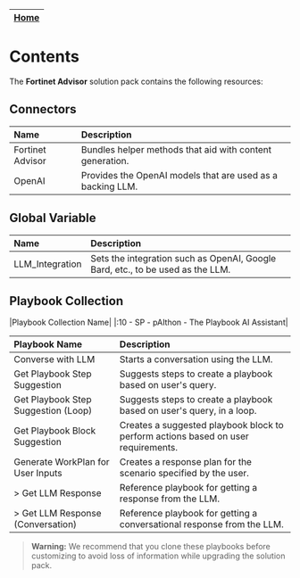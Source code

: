 | [Home](../README.md) |
|--------------------------------------------|

# Contents

The **Fortinet Advisor** solution pack contains the following resources:

## Connectors

| **Name**         | **Description**                          |
| :--------------- | :--------------------------------------- |
| Fortinet Advisor | Bundles helper methods that aid with content generation. |
| OpenAI           | Provides the OpenAI models that are used as a backing LLM. |

## Global Variable

| **Name**        | **Description**                          |
| :-------------- | :--------------------------------------- |
| LLM_Integration | Sets the integration such as OpenAI, Google Bard, etc., to be used as the LLM. |

## Playbook Collection

|Playbook Collection Name|
|:10 - SP - pAIthon - The Playbook AI Assistant|


| **Playbook Name**                   | **Description**                          |
| :---------------------------------- | :--------------------------------------- |
| Converse with LLM                   | Starts a conversation using the LLM.     |
| Get Playbook Step Suggestion        | Suggests steps to create a playbook based on user's query. |
| Get Playbook Step Suggestion (Loop) | Suggests steps to create a playbook based on user's query, in a loop. |
| Get Playbook Block Suggestion       | Creates a suggested playbook block to perform actions based on user requirements. |
| Generate WorkPlan for User Inputs   | Creates a response plan for the scenario specified by the user. |
| > Get LLM Response                  | Reference playbook for getting a response from the LLM. |
| > Get LLM Response (Conversation)   | Reference playbook for getting a conversational response from the LLM. |


>**Warning:** We recommend that you clone these playbooks before customizing to avoid loss of information while upgrading the solution pack.
